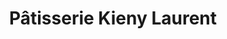 ---
title: "Pâtisserie Kieny Laurent"
url: /riedisheim/patisserie-kieny-laurent/
shop: Konditorei
---